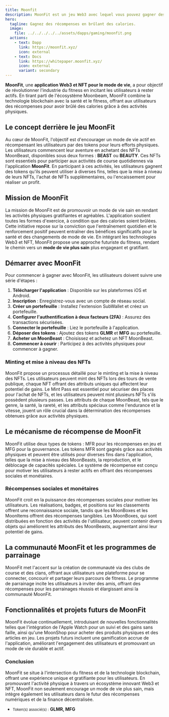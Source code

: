 ```yaml
---
title: Moonfit
description: MoonFit est un jeu Web3 avec lequel vous pouvez gagner des récompenses en brûlant des calories grâce à une application de fitness basée sur le Web3 et les NFT, promouvant un mode de vie actif.
hero:
  tagline: Gagnez des récompenses en brûlant des calories.
  image: 
    file: ../../../../../assets/dapps/gaming/moonfit.png
  actions:
    - text: Dapp
      link: https://moonfit.xyz/
      icon: external
    - text: Docs
      link: https://whitepaper.moonfit.xyz/
      icon: external
      variant: secondary
---
```


**MoonFit**, une **application Web3 et NFT pour le mode de vie**, a pour objectif de révolutionner l'industrie du fitness en incitant les utilisateurs à rester actifs. En tirant parti de l'écosystème Moonbeam, MoonFit combine la technologie blockchain avec la santé et le fitness, offrant aux utilisateurs des récompenses pour avoir brûlé des calories grâce à des activités physiques.

## Le concept derrière le jeu MoonFit
Au cœur de MoonFit, l'objectif est d'encourager un mode de vie actif en récompensant les utilisateurs par des tokens pour leurs efforts physiques. Les utilisateurs commencent leur aventure en achetant des NFTs MoonBeast, disponibles sous deux formes : **BEAST** ou **BEAUTY**. Ces NFTs sont essentiels pour participer aux activités de course quotidiennes via l'application **MoonFit**. En participant à ces activités, les utilisateurs gagnent des tokens qu'ils peuvent utiliser à diverses fins, telles que la mise à niveau de leurs NFTs, l'achat de NFTs supplémentaires, ou l'encaissement pour réaliser un profit.

## Mission de MoonFit
La mission de MoonFit est de promouvoir un mode de vie sain en rendant les activités physiques gratifiantes et agréables. L'application soutient toutes les formes d'exercice, à condition que des calories soient brûlées. Cette initiative repose sur la conviction que l'entraînement quotidien et le renforcement positif peuvent entraîner des bénéfices significatifs pour la santé et des changements de mode de vie. En intégrant les technologies Web3 et NFT, MoonFit propose une approche futuriste du fitness, rendant le chemin vers un **mode de vie plus sain** plus engageant et gratifiant.

## Démarrer avec MoonFit
Pour commencer à gagner avec MoonFit, les utilisateurs doivent suivre une série d'étapes :
1. **Télécharger l'application** : Disponible sur les plateformes iOS et Android.
2. **Inscription** : Enregistrez-vous avec un compte de réseau social.
3. **Créer un portefeuille** : Installez l'extension SubWallet et créez un portefeuille.
4. **Configurer l'authentification à deux facteurs (2FA)** : Assurez des transactions sécurisées.
5. **Connecter le portefeuille** : Liez le portefeuille à l'application.
6. **Déposer des tokens** : Ajoutez des tokens **GLMR** et **MFG** au portefeuille.
7. **Acheter un MoonBeast** : Choisissez et achetez un NFT MoonBeast.
8. **Commencer à courir** : Participez à des activités physiques pour commencer à gagner.

### Minting et mise à niveau des NFTs
MoonFit propose un processus détaillé pour le minting et la mise à niveau des NFTs. Les utilisateurs peuvent mint des NFTs lors des tours de vente publique, chaque NFT offrant des attributs uniques qui affectent leur potentiel de gains. Le Mint Pass est essentiel pour sécuriser des places pour l'achat de NFTs, et les utilisateurs peuvent mint plusieurs NFTs s'ils possèdent plusieurs passes. Les attributs de chaque MoonBeast, tels que le genre, la santé, la rareté, et les attributs spéciaux comme l'endurance et la vitesse, jouent un rôle crucial dans la détermination des récompenses obtenues grâce aux activités physiques.

## Le mécanisme de récompense de MoonFit
MoonFit utilise deux types de tokens : MFR pour les récompenses en jeu et MFG pour la gouvernance. Les tokens MFR sont gagnés grâce aux activités physiques et peuvent être utilisés pour diverses fins dans l'application, telles que la mise à niveau des MoonBeasts, la reproduction, et le déblocage de capacités spéciales. Le système de récompense est conçu pour motiver les utilisateurs à rester actifs en offrant des récompenses sociales et monétaires.

### Récompenses sociales et monétaires
MoonFit croit en la puissance des récompenses sociales pour motiver les utilisateurs. Les réalisations, badges, et positions sur les classements offrent une reconnaissance sociale, tandis que les MoonBoxes et les MoonItems offrent des récompenses tangibles. Les MoonBoxes, qui sont distribuées en fonction des activités de l'utilisateur, peuvent contenir divers objets qui améliorent les attributs des MoonBeasts, augmentant ainsi leur potentiel de gains.

## La communauté MoonFit et les programmes de parrainage
MoonFit met l'accent sur la création de communauté via des clubs de course et des clans, offrant aux utilisateurs une plateforme pour se connecter, concourir et partager leurs parcours de fitness. Le programme de parrainage incite les utilisateurs à inviter des amis, offrant des récompenses pour les parrainages réussis et élargissant ainsi la communauté MoonFit.

## Fonctionnalités et projets futurs de MoonFit
MoonFit évolue continuellement, introduisant de nouvelles fonctionnalités telles que l'intégration de l'Apple Watch pour un suivi et des gains sans faille, ainsi qu'une MoonShop pour acheter des produits physiques et des articles en jeu. Les projets futurs incluent une gamification accrue de l'application, améliorant l'engagement des utilisateurs et promouvant un mode de vie durable et actif.

### Conclusion
MoonFit se situe à l'intersection du fitness et de la technologie blockchain, offrant une expérience unique et gratifiante pour les utilisateurs. En promouvant l'activité physique à travers un écosystème innovant Web3 et NFT, MoonFit non seulement encourage un mode de vie plus sain, mais intègre également les utilisateurs dans le futur des récompenses numériques et de la finance décentralisée.

- <small>Token(s) associé(s) :</small> **GLMR, MFG**
